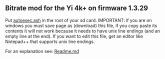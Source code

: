 ## Bitrate mod for the Yi 4k+ on firmware 1.3.29

Put [autoexec.ash](https://github.com/irungentoo/Xiaomi_Yi_4k_Camera/raw/master/bitrate/4k+/1.3.29/autoexec.ash) in the root of your sd card. IMPORTANT: if you are on windows you must save page as (download) this file, if you copy paste its contents it will not work because it needs to have unix line endings (and an empty line at the end). If you want to edit this file, get an editor like Notepad++ that supports unix line endings.

For an explanation see: [Readme.md](../../Readme.md)
